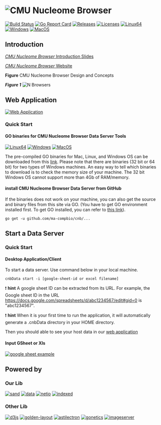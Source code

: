 # ![CMU Nucleome Browser](http://genome.compbio.cs.cmu.edu/~xiaopenz/cnb/image/logo_bar.png)
[![Build Status](https://travis-ci.org/nbrowser/cnb.svg?branch=master)](https://travis-ci.org/nbrowser/cnb)
[![Go Report Card](https://goreportcard.com/badge/github.com/nbrowser/cnb)](https://goreportcard.com/report/github.com/nbrowser/cnb)
[![Releases](https://img.shields.io/github/release/nbrowser/cnb.svg)](https://github.com/nbrowser/cnb/releases)
[![Licenses](https://img.shields.io/badge/license-gpl3-orange.svg)](https://opensource.org/licenses/GPL-3.0)
[![Linux64](https://img.shields.io/badge/binary-linux-green.svg?style=flat)](http://genome.compbio.cs.cmu.edu/~xiaopenz/cnb/current/linux/cnb)
[![Windows](https://img.shields.io/badge/binary-win-blue.svg?style=flat)](http://genome.compbio.cs.cmu.edu/~xiaopenz/cnb/current/win64/cnb.exe)
[![MacOS](https://img.shields.io/badge/binary-macos-yellow.svg?style=flat)](http://genome.compbio.cs.cmu.edu/~xiaopenz/cnb/current/mac/cnb)

## Introduction

[*CMU Nucleome Browser* Introduction Slides](https://docs.google.com/presentation/d/1KQx4Si6pbCeM2dhqJBkRPuSmwr7tF_CpE-siZtbzqXg/edit?usp=sharing)

[*CMU Nucleome Browser* Website](http://genome.compbio.cs.cmu.edu/~xiaopenz/cnb)

**Figure** CMU Nucleome Browser Design and Concepts

***Figure 1***
![N Browsers](http://genome.compbio.cs.cmu.edu/~xiaopenz/cnb/image/pipeline.png)


## Web Application
[![Web Application](https://img.shields.io/badge/CMU-Nucleome--Browser-green.svg?style=for-the-badge)](http://genome.compbio.cs.cmu.edu:8080/v1/pub.html)

### Quick Start

#### GO binaries for CMU Nucleome Browser Data Server Tools
[![Linux64](https://img.shields.io/badge/binary-linux-green.svg?style=flat)](http://genome.compbio.cs.cmu.edu/~xiaopenz/cnbData/current/linux/cnbData)
[![Windows](https://img.shields.io/badge/binary-win-blue.svg?style=flat)](http://genome.compbio.cs.cmu.edu/~xiaopenz/cnbData/current/win64/cnbData.exe)
[![MacOS](https://img.shields.io/badge/binary-macos-yellow.svg?style=flat)](http://genome.compbio.cs.cmu.edu/~xiaopenz/cnbData/current/mac/cnbData)

The pre-compiled GO binaries for Mac, Linux, and Windows OS can be downloaded from this [link](http://genome.compbio.cs.cmu.edu/~xiaopenz/cnbData/current). Please note that there are binaries (32 bit or 64 bit) for two types of Windows machines. An easy way to tell which binaries to download is to check the memory size of your machine. The 32 bit Windows OS cannot support more than 4Gb of RAM/memory.

#### install CMU Nucleome Browser Data Server from GitHub
If the binaries does not work on your machine, you can also get the source and binary files from this site via GO. (You have to get GO environment installed first. To get GO installed, you can refer to [this link](https://golang.org/doc/install)).

`go get -u github.com/ma-compbio/cnb/...`

## Start a Data Server

### Quick Start
#### Desktop Application/Client
To start a data server. Use command below in your local machine.

`cnbData start -i [google-sheet-id or excel filename]`

:exclamation: **hint** A google sheet ID can be extracted from its URL. For example, the Google sheet ID in the URL https://docs.google.com/spreadsheets/d/abc1234567/edit#gid=0 is "abc1234567".


:exclamation: **hint** When it is your first time to run the application, it will automatically generate a .cnbData directory in your HOME directory.

Then you should able to see your host data in our [web application](http://genome.compbio.cs.cmu.edu:8080)

#### Input GSheet or Xls
[![google sheet example](https://img.shields.io/badge/example-gsheet-green.svg?style=flat)](https://docs.google.com/spreadsheets/d/1WaChnccn5iyKHm1ccZhRHSZmpzW7pPPrpGTSGoKTKO4/edit?usp=sharing)

## Powered by
### Our Lib
[![sand](https://img.shields.io/badge/go--js-sand-3d72c6.svg?style=flat)](https://github.com/nbrowser/sand)
[![data](https://img.shields.io/badge/golang-data-3d72c6.svg?style=flat)](https://github.com/nimezhu/data)
[![netio](https://img.shields.io/badge/golang-netio-3d72c6.svg?style=flat)](https://github.com/nimezhu/netio)
[![indexed](https://img.shields.io/badge/golang-indexed-3d72c6.svg?style=flat)](https://github.com/nimezhu/indexed)
### Other Lib
[![d3js](https://img.shields.io/badge/javascript-d3js-yellow.svg?style=flat)](http://d3js.org)
[![golden-layout](https://img.shields.io/badge/javascript-golden--layout-green.svg?style=flat)](http://golden-layout.com)
[![astilectron](https://img.shields.io/badge/golang-astilectron-blue.svg?style=flat)](https://github.com/asticode/go-astilectron)
[![gonetics](https://img.shields.io/badge/golang-gonetics-red.svg?style=flat)](https://github.com/pbenner/gonetics)
[![imageserver](https://img.shields.io/badge/golang-imageserver-blue.svg?style=flat)](https://github.com/pierrre/imageserver)
